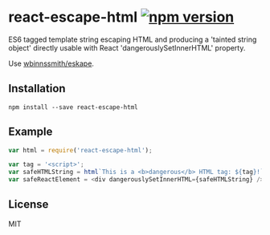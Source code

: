# react-escape-html [![npm version](https://img.shields.io/npm/v/react-escape-html.svg)](https://www.npmjs.com/package/react-escape-html)

ES6 tagged template string escaping HTML and producing a 'tainted string object' directly usable with React 'dangerouslySetInnerHTML' property.

Use [wbinnssmith/eskape](https://github.com/wbinnssmith/eskape).

## Installation

```
npm install --save react-escape-html
```

## Example

```javascript
var html = require('react-escape-html');

var tag = '<script>';
var safeHTMLString = html`This is a <b>dangerous</b> HTML tag: ${tag}!`;
var safeReactElement = <div dangerouslySetInnerHTML={safeHTMLString} />;
```

## License

MIT
